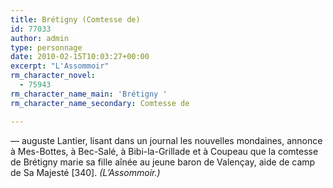 ```yaml
---
title: Brétigny (Comtesse de)
id: 77033
author: admin
type: personnage
date: 2010-02-15T10:03:27+00:00
excerpt: "L'Assommoir"
rm_character_novel:
  - 75943
rm_character_name_main: 'Brétigny '
rm_character_name_secondary: Comtesse de

---
```

— auguste Lantier, lisant dans un journal les nouvelles mondaines, annonce à Mes-Bottes, à Bec-Salé, à Bibi-la-Grillade et à Coupeau que la comtesse de Brétigny marie sa fille aînée au jeune baron de Valençay, aide de camp de Sa Majesté [340]. _(L&rsquo;Assommoir.)_